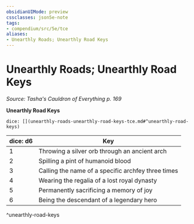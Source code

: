 ```yaml
---
obsidianUIMode: preview
cssclasses: json5e-note
tags:
- compendium/src/5e/tce
aliases:
- Unearthly Roads; Unearthly Road Keys
---
```

# Unearthly Roads; Unearthly Road Keys
*Source: Tasha's Cauldron of Everything p. 169* 

**Unearthly Road Keys**

`dice: [](unearthly-roads-unearthly-road-keys-tce.md#^unearthly-road-keys)`

| dice: d6 | Key |
|----------|-----|
| 1 | Throwing a silver orb through an ancient arch |
| 2 | Spilling a pint of humanoid blood |
| 3 | Calling the name of a specific archfey three times |
| 4 | Wearing the regalia of a lost royal dynasty |
| 5 | Permanently sacrificing a memory of joy |
| 6 | Being the descendant of a legendary hero |
^unearthly-road-keys